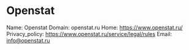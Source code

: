 
# Openstat

Name: Openstat
Domain: openstat.ru
Home: https://www.openstat.ru/
Privacy_policy: https://www.openstat.ru/service/legal/rules
Email: info@openstat.ru
